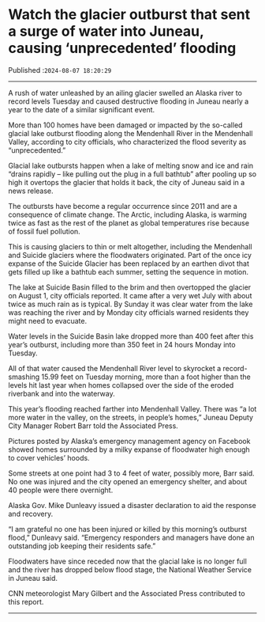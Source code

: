 # Watch the glacier outburst that sent a surge of water into Juneau, causing ‘unprecedented’ flooding

Published :`2024-08-07 18:20:29`

---

A rush of water unleashed by an ailing glacier swelled an Alaska river to record levels Tuesday and caused destructive flooding in Juneau nearly a year to the date of a similar significant event.

More than 100 homes have been damaged or impacted by the so-called glacial lake outburst flooding along the Mendenhall River in the Mendenhall Valley, according to city officials, who characterized the flood severity as “unprecedented.”

Glacial lake outbursts happen when a lake of melting snow and ice and rain “drains rapidly – like pulling out the plug in a full bathtub” after pooling up so high it overtops the glacier that holds it back, the city of Juneau said in a news release.

The outbursts have become a regular occurrence since 2011 and are a consequence of climate change. The Arctic, including Alaska, is warming twice as fast as the rest of the planet as global temperatures rise because of fossil fuel pollution.

This is causing glaciers to thin or melt altogether, including the Mendenhall and Suicide glaciers where the floodwaters originated. Part of the once icy expanse of the Suicide Glacier has been replaced by an earthen divot that gets filled up like a bathtub each summer, setting the sequence in motion.

The lake at Suicide Basin filled to the brim and then overtopped the glacier on August 1, city officials reported. It came after a very wet July with about twice as much rain as is typical. By Sunday it was clear water from the lake was reaching the river and by Monday city officials warned residents they might need to evacuate.

Water levels in the Suicide Basin lake dropped more than 400 feet after this year’s outburst, including more than 350 feet in 24 hours Monday into Tuesday.

All of that water caused the Mendenhall River level to skyrocket a record-smashing 15.99 feet on Tuesday morning, more than a foot higher than the levels hit last year when homes collapsed over the side of the eroded riverbank and into the waterway.

This year’s flooding reached farther into Mendenhall Valley. There was “a lot more water in the valley, on the streets, in people’s homes,” Juneau Deputy City Manager Robert Barr told the Associated Press.

Pictures posted by Alaska’s emergency management agency on Facebook showed homes surrounded by a milky expanse of floodwater high enough to cover vehicles’ hoods.

Some streets at one point had 3 to 4 feet of water, possibly more, Barr said. No one was injured and the city opened an emergency shelter, and about 40 people were there overnight.

Alaska Gov. Mike Dunleavy issued a disaster declaration to aid the response and recovery.

“I am grateful no one has been injured or killed by this morning’s outburst flood,” Dunleavy said. “Emergency responders and managers have done an outstanding job keeping their residents safe.”

Floodwaters have since receded now that the glacial lake is no longer full and the river has dropped below flood stage, the National Weather Service in Juneau said.

CNN meteorologist Mary Gilbert and the Associated Press contributed to this report.

---

